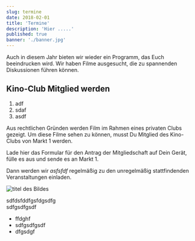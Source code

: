 ```yaml
---
slug: termine
date: 2018-02-01
title: 'Termine'
description: 'Hier .....'
published: true
banner: './banner.jpg'
---
```



Auch in diesem Jahr bieten wir wieder ein Programm, das Euch beeindrucken wird.
Wir haben Filme ausgesucht, die zu spannenden Diskussionen führen können.

## Kino-Club Mitglied werden

1. adf
2. sdaf
3. asdf

Aus rechtlichen Gründen werden Film im Rahmen eines privaten Clubs gezeigt.
Um diese Filme sehen zu können, musst Du Mitglied des Kino-Clubs von Markt 1 werden.

Lade hier das Formular für den Antrag der Mitgliedschaft auf Dein Gerät, fülle es aus und sende es an Markt 1.

Dann werden wir *asfsfdf* regelmäßig zu den unregelmäßig stattfindenden Veranstaltungen einladen.


![titel des Bildes](/images/theater/5.jpg)


sdfdsfddfgsfdgsdfg   
sdfgsdfgsdf


- ffdghf
- sdfgsdfgsdf
- dfgsdgf
